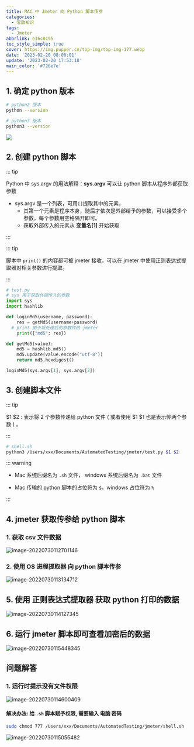 ```yaml
---
title: MAC 中 Jmeter 向 Python 脚本传参
categories:
  - 零散知识
tags:
  - Jmeter
abbrlink: e36c8c95
toc_style_simple: true
cover: https://img.pupper.cn/top-img/top-img-177.webp
date: '2023-02-20 08:00:01'
update: '2023-02-20 17:53:18'
main_color: '#726e7e'
---
```


## 1. 确定 python 版本

```sh
# python2 版本
python --version

# python3 版本
python3 --version
```

![](https://img.pupper.cn/img/20220730105643.png)

## 2. 创建 python 脚本

::: tip

Python 中 sys.argv 的用法解释：**sys.argv** 可以让 python 脚本从程序外部获取参数

- sys.argv 是一个列表，可用`[]`提取其中的元素，
  - 其第一个元素是程序本身，随后才依次是外部给予的参数，可以接受多个参数，每个参数用空格隔开即可。
  - 获取外部传入的元素从 **变量名[1]** 开始获取

:::

::: tip

脚本中 `print()` 的内容都可被 jmeter 接收，可以在 jmeter 中使用正则表达式提取器对相关参数进行提取。

:::

```python
# test.py
# sys 用于获取外部传入的参数
import sys
import hashlib

def loginMd5(username, password):
	res = getMd5(username+password)
  # print 用于将处理后的参数传给 jmeter
	print({"md5": res})

def getMd5(value):
	md5 = hashlib.md5()
	md5.update(value.encode("utf-8"))
	return md5.hexdigest()

loginMd5(sys.argv[1], sys.argv[2])
```

## 3. 创建脚本文件

::: tip

$1 $2 : 表示将 2 个参数传递给 python 文件 ( 或者使用 $1 $1 也是表示传两个参数 ) 。

:::

```sh
# shell.sh
python3 /Users/xxx/Documents/AutomatedTesting/jmeter/test.py $1 $2
```

::: warning

- Mac 系统后缀名为 `.sh` 文件， windows 系统后缀名为 `.bat` 文件

- Mac 传输的 python 脚本的占位符为 `$`，windows 占位符为 `%`

:::

## 4. jmeter 获取传参给 python 脚本

### 1. 获取 csv 文件数据

![image-20220730112701146](https://img.pupper.cn/img/image-20220730112701146.png)

### 2. 使用 OS 进程提取器 向 python 脚本传参

![image-20220730113134712](https://img.pupper.cn/img/image-20220730113134712.png)

## 5. 使用 正则表达式提取器 获取 python 打印的数据

![image-20220730114127345](https://img.pupper.cn/img/image-20220730114127345.png)

## 6. 运行 jmeter 脚本即可查看加密后的数据

![image-20220730115448345](https://img.pupper.cn/img/image-20220730115448345.png)

## 问题解答

### 1. 运行时提示没有文件权限

![image-20220730114600409](https://img.pupper.cn/img/image-20220730114600409.png)

#### 解决办法: 给 `.sh` 脚本赋予权限, 需要输入 电脑 密码

```sh
sudo chmod 777 /Users/xxx/Documents/AutomatedTesting/jmeter/shell.sh
```

![image-20220730115055482](https://img.pupper.cn/img/image-20220730115055482.png)
